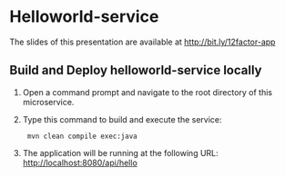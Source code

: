 # Helloworld-service

The slides of this presentation are available at <http://bit.ly/12factor-app>

Build and Deploy helloworld-service locally
------------------------------------------

1. Open a command prompt and navigate to the root directory of this microservice.
2. Type this command to build and execute the service:

        mvn clean compile exec:java

3. The application will be running at the following URL: <http://localhost:8080/api/hello>